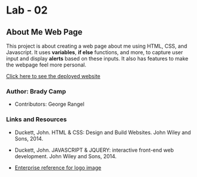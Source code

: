 # Lab - 02

## About Me Web Page

This project is about creating a web page about me using HTML, CSS, and Javascript. It uses **variables**, **if else** functions, and more, to capture user input and display **alerts** based on these inputs. It also has features to make the webpage feel more personal.

[Click here to see the deployed website](https://bradyjcamp.github.io/about-me/)

### Author: Brady Camp

- Contributors: George Rangel

### Links and Resources

- Duckett, John. HTML & CSS: Design and Build Websites. John Wiley and Sons, 2014.

- Duckett, John. JAVASCRIPT & JQUERY: interactive front-end web development. John Wiley and Sons, 2014.

- [Enterprise reference for logo image](https://www.enterprise.com/en/home.html.)
